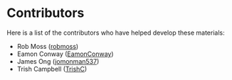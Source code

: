 # Contributors

Here is a list of the contributors who have helped develop these materials:

- Rob Moss ([robmoss](https://github.com/robmoss))
- Eamon Conway ([EamonConway](https://github.com/EamonConway))
- James Ong ([jomonman537](https://github.com/jomonman537))
- Trish Campbell ([TrishC](https://github.com/TrishC))
